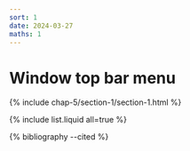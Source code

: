 ```yaml
---
sort: 1
date: 2024-03-27
maths: 1
---
```


# Window top bar menu


{% include chap-5/section-1/section-1.html %}

{% include list.liquid all=true %}

{% bibliography --cited %}

